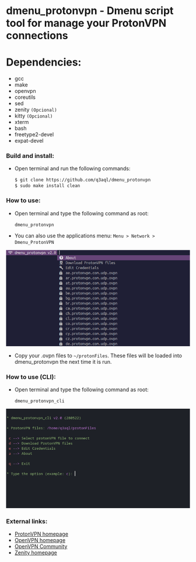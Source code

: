dmenu_protonvpn - Dmenu script tool for manage your ProtonVPN connections
=========================================================================

# Dependencies:

  * gcc 
  * make
  * openvpn
  * coreutils
  * sed
  * zenity `(Opcional)`
  * kitty `(Opcional)`
  * xterm
  * bash
  * freetype2-devel
  * expat-devel

### Build and install:

* Open terminal and run the following commands:

  ```shell
  $ git clone https://github.com/q3aql/dmenu_protonvpn
  $ sudo make install clean
  ````

### How to use:

* Open terminal and type the following command as root:

  ```shell
  dmenu_protonvpn
  ```

* You can also use the applications menu: `Menu > Network > Dmenu_ProtonVPN`

<img src="examples/dmenu_protonvpn.png" /> 

* Copy your .ovpn files to `~/protonFiles`. These files will be loaded into dmenu_protonvpn the next time it is run.

### How to use (CLI):

* Open terminal and type the following command as root:

  ```shell
  dmenu_protonvpn_cli
  ```
  
<img src="examples/dmenu_protonvpn_cli.png" /> 
 
### External links:

  * [ProtonVPN homepage](https://protonvpn.com/)
  * [OpenVPN homepage](https://openvpn.net/)
  * [OpenVPN Community](https://openvpn.net/community-downloads/)
  * [Zenity homepage](https://wiki.gnome.org/Projects/Zenity)




